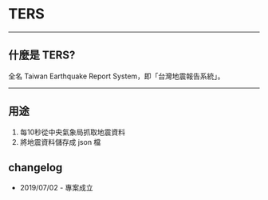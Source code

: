 # TERS

----
## 什麼是 TERS?
全名 Taiwan Earthquake Report System，即「台灣地震報告系統」。

----
## 用途
1. 每10秒從中央氣象局抓取地震資料
2. 將地震資料儲存成 json 檔

## changelog
* 2019/07/02 - 專案成立